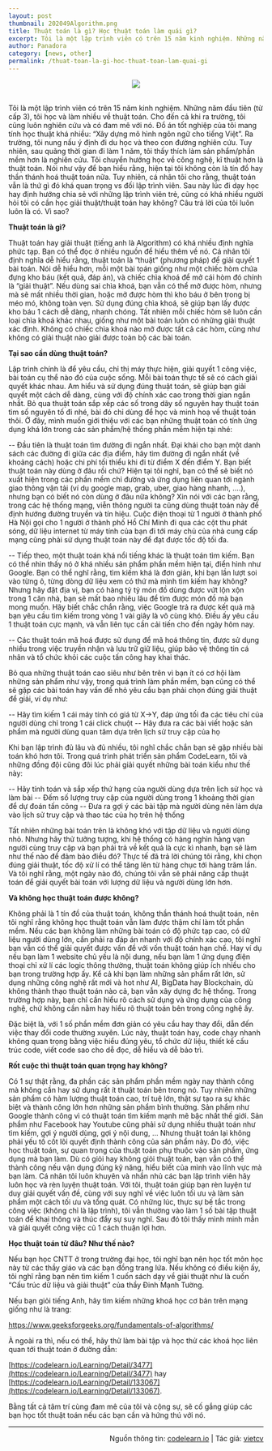 ```yaml
---
layout: post
thumbnail: 202049Algorithm.png
title: Thuật toán là gì? Học thuật toán làm quái gì?
excerpt: Tôi là một lập trình viên có trên 15 năm kinh nghiệm. Những năm đầu tiên (từ cấp 3), tôi học và làm nhiều về thuật toán.
author: Panadora
category: [news, other]
permalink: /thuat-toan-la-gi-hoc-thuat-toan-lam-quai-gi
---
```


<center><img class="img-thumbnail" src="https://techtalk.vn/wp-content/uploads/2018/08/00-696x406.png"></center><br>

Tôi là một lập trình viên có trên 15 năm kinh nghiệm. Những năm đầu tiên (từ cấp 3), tôi học và làm nhiều về thuật toán. Cho đến cả khi ra trường, tôi cũng luôn nghiên cứu và có đam mê với nó. Đồ án tốt nghiệp của tôi mang tính học thuật khá nhiều: “Xây dựng mô hình ngôn ngữ cho tiếng Việt”. Ra trường, tôi nung nấu ý định đi du học và theo con đường nghiên cứu. Tuy nhiên, sau quãng thời gian đi làm 1 năm, tôi thấy thích làm sản phẩm/phần mềm hơn là nghiên cứu. Tôi chuyển hướng học về công nghệ, kĩ thuật hơn là thuật toán. Nói như vậy để bạn hiểu rằng, hiện tại tôi không còn là tín đồ hay thần thánh hoá thuật toán nữa. Tuy nhiên, cá nhân tôi cho rằng, thuật toán vẫn là thứ gì đó khá quan trọng vs đối lập trình viên. Sau này lúc đi dạy học hay định hướng chia sẻ với những lập trình viên trẻ, cũng có khá nhiều người hỏi tôi có cần học giải thuật/thuật toán hay không? Câu trả lời của tôi luôn luôn là có. Vì sao?

**Thuật toán là gì?**

Thuật toán hay giải thuật (tiếng anh là Algorithm) có khá nhiều định nghĩa phức tạp. Bạn có thể đọc ở nhiều nguồn để hiểu thêm về nó. Cá nhân tôi định nghĩa dễ hiểu rằng, thuật toán là “thuật” (phương pháp) để giải quyết 1 bài toán. Nói dễ hiểu hơn, mỗi một bài toán giống như một chiếc hòm chứa đựng kho báu (kết quả, đáp án), và chiếc chìa khoá để mở cái hòm đó chính là “giải thuật”. Nếu dùng sai chìa khoá, bạn vẫn có thể mở được hòm, nhưng mà sẽ mất nhiều thời gian, hoặc mở được hòm thì kho báu ở bên trong bị méo mó, không toàn vẹn. Sử dụng đúng chìa khoá, sẽ giúp bạn lấy được kho báu 1 cách dễ dàng, nhanh chóng. Tất nhiên mỗi chiếc hòm sẽ luôn cần loại chìa khoá khác nhau, giống như một bài toán luôn có những giải thuật xác định. Không có chiếc chìa khoá nào mở được tất cả các hòm, cũng như không có giải thuật nào giải được toàn bộ các bài toán.

**Tại sao cần dùng thuật toán?**

Lập trình chính là để yêu cầu, chỉ thị máy thực hiện, giải quyết 1 công việc, bài toán cụ thể nào đó của cuộc sống. Mỗi bài toán thực tế sẽ có cách giải quyết khác nhau. Am hiểu và sử dụng đúng thuật toán, sẽ giúp bạn giải quyết một cách dễ dàng, cùng với độ chính xác cao trong thời gian ngắn nhất. Bỏ qua thuật toán sắp xếp các số trong dãy số nguyên hay thuật toán tìm số nguyên tố đi nhé, bài đó chỉ dùng để học và minh hoạ về thuật toán thôi. Ở đây, mình muốn giới thiệu với các bạn những thuật toán có tính ứng dụng khá lớn trong các sản phẩm/hệ thống phần mềm hiện tại nhé:

-- Đầu tiên là thuật toán tìm đường đi ngắn nhất. Đại khái cho bạn một danh sách các đường đi giữa các địa điểm, hãy tìm đường đi ngắn nhất (về khoảng cách) hoặc chi phí tối thiểu khi đi từ điểm X đến điểm Y.
Bạn biết thuật toán này dùng ở đâu rồi chứ? Hiện tại tôi nghĩ, bạn có thể sẽ biết nó xuất hiện trong các phần mềm chỉ đường và ứng dụng liên quan tới ngành giao thông vận tải (ví dụ google map, grab, uber, giao hàng nhanh, ….), nhưng bạn có biết nó còn dùng ở đâu nữa không? Xin nói với các bạn rằng, trong các hệ thống mạng, viễn thông người ta cũng dùng thuật toán này để định hướng đường truyền và tín hiệu. Cuộc điện thoại từ 1 người ở thành phố Hà Nội gọi cho 1 người ở thành phố Hồ Chí Minh đi qua các cột thu phát sóng, dữ liệu internet từ máy tính của bạn đi tới máy chủ của nhà cung cấp mạng cũng phải sử dụng thuật toán này để đạt được tốc độ tối đa.

-- Tiếp theo, một thuật toán khá nổi tiếng khác là thuật toán tìm kiếm. Bạn có thể nhìn thấy nó ở khá nhiều sản phẩm phần mềm hiện tại, điển hình như Google. Bạn có thể nghĩ rằng, tìm kiếm khá là đơn giản, khi bạn lần lượt soi vào từng ô, từng dòng dữ liệu xem có thứ mà mình tìm kiếm hay không? Nhưng hãy đặt địa vị, bạn có hàng tỷ tỷ món đồ dùng được vứt lộn xộn trong 1 căn nhà, bạn sẽ mất bao nhiêu lâu để tìm được món đồ mà bạn mong muốn. Hãy biết chắc chắn rằng, việc Google trả ra được kết quả mà bạn yêu cầu tìm kiếm trong vòng 1 vài giây là vô cùng khó. Điều ấy yêu cầu 1 thuật toán cực mạnh, và vẫn liên tục cần cải tiến cho đến ngày hôm nay.

-- Các thuật toán mã hoá được sử dụng để mã hoá thông tin, được sử dụng nhiều trong việc truyền nhận và lưu trữ giữ liệu, giúp bảo vệ thông tin cá nhân và tổ chức khỏi các cuộc tấn công hay khai thác.

Bỏ qua những thuật toán cao siêu như bên trên vì bạn ít có cơ hội làm những sản phẩm như vậy, trong quá trình làm phần mềm, bạn cũng có thể sẽ gặp các bài toán hay vấn đề nhỏ yêu cầu bạn phải chọn đúng giải thuật để giải, ví dụ như:

-- Hãy tìm kiếm 1 cái máy tính có giá từ X->Y, đáp ứng tối đa các tiêu chí của người dùng chỉ trong 1 cái click chuột
-- Hãy đưa ra các bài viết hoặc sản phẩm mà người dùng quan tâm dựa trên lịch sử truy cập của họ

Khi bạn lập trình đủ lâu và đủ nhiều, tôi nghĩ chắc chắn bạn sẽ gặp nhiều bài toán khó hơn tôi. Trong quá trình phát triển sản 
phẩm CodeLearn, tôi và những đồng đội cũng đôi lúc phải giải quyết những bài toán kiểu như thế này:

-- Hãy tính toán và sắp xếp thứ hạng của người dùng dựa trên lịch sử học và làm bài
-- Đếm số lượng truy cập của người dùng trong 1 khoảng thời gian để dự đoán tấn công
-- Đưa ra gợi ý các bài tập mà người dùng nên làm dựa vào lịch sử truy cập và thao tác của họ trên hệ thống

Tất nhiên những bài toán trên là không khó với tập dữ liệu và người dùng nhỏ. Nhưng hãy thử tưởng tượng, khi hệ thống có hàng nghìn hàng vạn người cùng truy cập và bạn phải trả về kết quả là cực kì nhanh, bạn sẽ làm như thế nào để đảm bảo điều đó? Thực tế đã trả lời chúng tôi rằng, khi chọn đúng giải thuật, tốc độ xử lí có thể tăng lên từ hàng chục tới hàng trăm lần. Và tôi nghĩ rằng, một ngày nào đó, chúng tôi vẫn sẽ phải nâng cấp thuật toán để giải quyết bài toán với lượng dữ liệu và người dùng lớn hơn.

**Và không học thuật toán được không?**

Không phải là 1 tín đồ của thuật toán, không thần thánh hoá thuật toán, nên tôi nghĩ rằng không học thuật toán vẫn làm được thậm chí làm tốt phần mềm. Nếu các bạn không làm những bài toán có độ phức tạp cao, có dữ liệu người dùng lớn, cần phải ra đáp án nhanh với độ chính xác cao, tôi nghĩ bạn vẫn có thể giải quyết được vấn đề với vốn thuật toán hạn chế. Hay ví dụ nếu bạn làm 1 website chủ yếu là nội dung, nếu bạn làm 1 ứng dụng điện thoại chỉ xử lí các logic thông thường, thuật toán không giúp ích nhiều cho bạn trong trường hợp ấy. Kể cả khi bạn làm những sản phẩm rất lớn, sử dụng những công nghệ rất mới và hot như AI, BigData hay Blockchain, dù không thành thạo thuật toán nào cả, bạn vẫn xây dựng đc hệ thống. Trong trường hợp này, bạn chỉ cần hiểu rõ cách sử dụng và ứng dụng của công nghệ, chứ không cần nằm hay hiểu rõ thuật toán bên trong công nghệ ấy.

Đặc biệt là, với 1 số phần mềm đơn giản có yêu cầu hay thay đổi, dẫn đến việc thay đổi code thường xuyên. Lúc này, thuật toán hay, code chạy nhanh không quan trọng bằng việc hiểu đúng yêu, tổ chức dữ liệu, thiết kế cấu trúc code, viết code sao cho dễ đọc, dễ hiểu và dễ bảo trì.

**Rốt cuộc thì thuật toán quan trọng hay không?**

Có 1 sự thật rằng, đa phần các sản phẩm phần mềm ngày nay thành công mà không cần hay sử dụng rất ít thuật toán bên trong nó. Tuy nhiên những sản phẩm có hàm lượng thuật toán cao, trí tuệ lớn, thật sự tạo ra sự khác biệt và thành công lớn hơn những sản phẩm bình thường. Sản phẩm như Google thành công vì có thuật toán tìm kiếm mạnh mẽ bậc nhất thế giới. Sản phẩm như Facebook hay Youtube cũng phải sử dụng nhiều thuật toán như tìm kiếm, gợi ý người dùng, gợi ý nội dung, … Nhưng thuật toán lại không phải yếu tố cốt lõi quyết định thành công của sản phẩm này. Do đó, việc học thuật toán, sự quan trọng của thuật toán phụ thuộc vào sản phẩm, ứng dụng mà bạn làm. Dù có giỏi hay không giỏi thuật toán, bạn vẫn có thể thành công nếu vận dụng đúng kỹ năng, hiểu biết của mình vào lĩnh vực mà bạn làm. Cá nhân tôi luôn khuyên và nhắn nhủ các bạn lập trình viên hãy luôn học và rèn luyện thuật toán. Với tôi, thuật toán giúp bạn rèn luyện tư duy giải quyết vấn đề, cùng với suy nghĩ về việc luôn tối ưu và làm sản phẩm một cách tối ưu và tổng quát. Có những lúc, thực sự bế tắc trong công việc (không chỉ là lập trình), tôi vẫn thường vào làm 1 số bài tập thuật toán để khai thông và thúc đẩy sự suy nghĩ. Sau đó tôi thấy mình minh mẫn và giải quyết công việc cũ 1 cách thuận lợi hơn.

**Học thuật toán từ đâu? Như thế nào?**

Nếu bạn học CNTT ở trong trường đại học, tôi nghĩ bạn nên học tốt môn học này từ các thầy giáo và các bạn đồng trang lứa. Nếu không có điều kiện ấy, tôi nghĩ rằng bạn nên tìm kiếm 1 cuốn sách dạy về giải thuật như là cuốn “Cấu trúc dữ liệu và giải thuật” của thầy Đinh Mạnh Tường.

Nếu bạn giỏi tiếng Anh, hãy tìm kiếm những khoá học cơ bản trên mạng giống như là trang: 

[https://www.geeksforgeeks.org/fundamentals-of-algorithms/ ](https://www.geeksforgeeks.org/fundamentals-of-algorithms/ )

À ngoài ra thì, nếu có thể, hãy thử làm bài tập và học thử các khoá học liên quan tới thuật toán ở đường dẫn:

[https://codelearn.io/Learning/Detail/3477](https://codelearn.io/Learning/Detail/3477) hay [https://codelearn.io/Learning/Detail/133067](https://codelearn.io/Learning/Detail/133067).

Bằng tất cả tâm trí cùng đam mê của tôi và cộng sự, sẽ cố gắng giúp các bạn học tốt thuật toán nếu các bạn cần và hứng thú với nó.

<hr style="background: #000;">
<p style="text-align: right;">Nguồn thông tin: <a href="https://codelearn.io/blog/view/thuat-toan-la-gi-hoc-thuat-toan-lam-quai-gi?fbclid=IwAR28tR0kCNSuVdJzvSKBT7Ffr6docJ0RIjki2cjOs8kS2SYBtXNCHe0ZyO0">codelearn.io</a> | Tác giả: <a href="https://codelearn.io/profile/3410">vietcv</a></p>